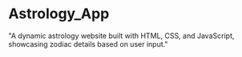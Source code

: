 # Astrology_App
"A dynamic astrology website built with HTML, CSS, and JavaScript, showcasing zodiac details based on user input."
